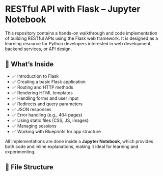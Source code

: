 # RESTful API with Flask – Jupyter Notebook

This repository contains a hands-on walkthrough and code implementation of building RESTful APIs using the Flask web framework. It is designed as a learning resource for Python developers interested in web development, backend services, or API design.

## 🧠 What’s Inside

- ✅ Introduction to Flask
- ✅ Creating a basic Flask application
- ✅ Routing and HTTP methods
- ✅ Rendering HTML templates
- ✅ Handling forms and user input
- ✅ Redirects and query parameters
- ✅ JSON responses
- ✅ Error handling (e.g., 404 pages)
- ✅ Using static files (CSS, JS, images)
- ✅ Managing sessions
- ✅ Working with Blueprints for app structure

All implementations are done inside a **Jupyter Notebook**, which provides both code and inline explanations, making it ideal for learning and experimenting.

## 📁 File Structure

